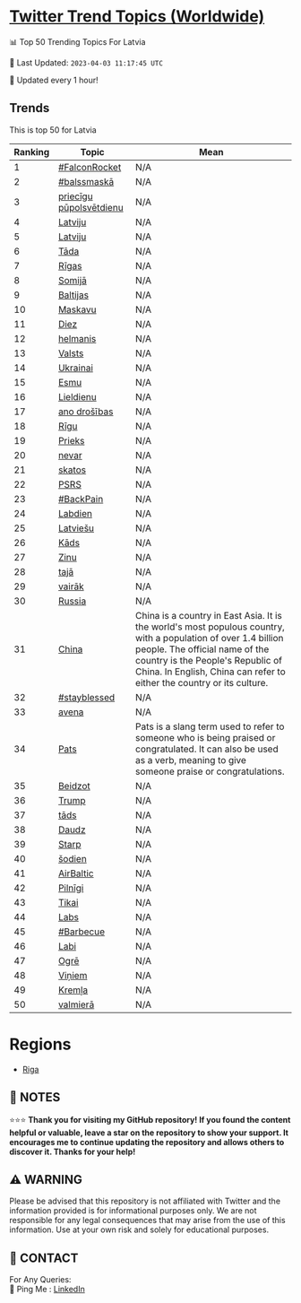 [Twitter Trend Topics (Worldwide)](https://github.com/ErcinDedeoglu/Twitter-Trend-Topics)
==========


📊 Top 50 Trending Topics For Latvia

📆 Last Updated: `2023-04-03 11:17:45 UTC`

🔧 Updated every 1 hour!


## Trends

This is top 50 for Latvia

| Ranking | Topic | Mean |
| ------- | ------------ | ------------ |
| 1 | [#FalconRocket](http://twitter.com/search?q=%23FalconRocket) | N/A |
| 2 | [#balssmaskā](http://twitter.com/search?q=%23balssmask%c4%81) | N/A |
| 3 | [priecīgu pūpolsvētdienu](http://twitter.com/search?q=priec%c4%abgu+p%c5%abpolsv%c4%93tdienu) | N/A |
| 4 | [Latviju](http://twitter.com/search?q=Latviju) | N/A |
| 5 | [Latviju](http://twitter.com/search?q=Latviju) | N/A |
| 6 | [Tāda](http://twitter.com/search?q=T%c4%81da) | N/A |
| 7 | [Rīgas](http://twitter.com/search?q=R%c4%abgas) | N/A |
| 8 | [Somijā](http://twitter.com/search?q=Somij%c4%81) | N/A |
| 9 | [Baltijas](http://twitter.com/search?q=Baltijas) | N/A |
| 10 | [Maskavu](http://twitter.com/search?q=Maskavu) | N/A |
| 11 | [Diez](http://twitter.com/search?q=Diez) | N/A |
| 12 | [helmanis](http://twitter.com/search?q=helmanis) | N/A |
| 13 | [Valsts](http://twitter.com/search?q=Valsts) | N/A |
| 14 | [Ukrainai](http://twitter.com/search?q=Ukrainai) | N/A |
| 15 | [Esmu](http://twitter.com/search?q=Esmu) | N/A |
| 16 | [Lieldienu](http://twitter.com/search?q=Lieldienu) | N/A |
| 17 | [ano drošības](http://twitter.com/search?q=ano+dro%c5%a1%c4%abbas) | N/A |
| 18 | [Rīgu](http://twitter.com/search?q=R%c4%abgu) | N/A |
| 19 | [Prieks](http://twitter.com/search?q=Prieks) | N/A |
| 20 | [nevar](http://twitter.com/search?q=nevar) | N/A |
| 21 | [skatos](http://twitter.com/search?q=skatos) | N/A |
| 22 | [PSRS](http://twitter.com/search?q=PSRS) | N/A |
| 23 | [#BackPain](http://twitter.com/search?q=%23BackPain) | N/A |
| 24 | [Labdien](http://twitter.com/search?q=Labdien) | N/A |
| 25 | [Latviešu](http://twitter.com/search?q=Latvie%c5%a1u) | N/A |
| 26 | [Kāds](http://twitter.com/search?q=K%c4%81ds) | N/A |
| 27 | [Zinu](http://twitter.com/search?q=Zinu) | N/A |
| 28 | [tajā](http://twitter.com/search?q=taj%c4%81) | N/A |
| 29 | [vairāk](http://twitter.com/search?q=vair%c4%81k) | N/A |
| 30 | [Russia](http://twitter.com/search?q=Russia) | N/A |
| 31 | [China](http://twitter.com/search?q=China) | China is a country in East Asia. It is the world's most populous country, with a population of over 1.4 billion people. The official name of the country is the People's Republic of China. In English, China can refer to either the country or its culture. |
| 32 | [#stayblessed](http://twitter.com/search?q=%23stayblessed) | N/A |
| 33 | [avena](http://twitter.com/search?q=avena) | N/A |
| 34 | [Pats](http://twitter.com/search?q=Pats) | Pats is a slang term used to refer to someone who is being praised or congratulated. It can also be used as a verb, meaning to give someone praise or congratulations. |
| 35 | [Beidzot](http://twitter.com/search?q=Beidzot) | N/A |
| 36 | [Trump](http://twitter.com/search?q=Trump) | N/A |
| 37 | [tāds](http://twitter.com/search?q=t%c4%81ds) | N/A |
| 38 | [Daudz](http://twitter.com/search?q=Daudz) | N/A |
| 39 | [Starp](http://twitter.com/search?q=Starp) | N/A |
| 40 | [šodien](http://twitter.com/search?q=%c5%a1odien) | N/A |
| 41 | [AirBaltic](http://twitter.com/search?q=AirBaltic) | N/A |
| 42 | [Pilnīgi](http://twitter.com/search?q=Piln%c4%abgi) | N/A |
| 43 | [Tikai](http://twitter.com/search?q=Tikai) | N/A |
| 44 | [Labs](http://twitter.com/search?q=Labs) | N/A |
| 45 | [#Barbecue](http://twitter.com/search?q=%23Barbecue) | N/A |
| 46 | [Labi](http://twitter.com/search?q=Labi) | N/A |
| 47 | [Ogrē](http://twitter.com/search?q=Ogr%c4%93) | N/A |
| 48 | [Viņiem](http://twitter.com/search?q=Vi%c5%86iem) | N/A |
| 49 | [Kremļa](http://twitter.com/search?q=Krem%c4%bca) | N/A |
| 50 | [valmierā](http://twitter.com/search?q=valmier%c4%81) | N/A |



# Regions

* [Riga](</Latvia/Riga.md>)



## 📝 NOTES

⭐⭐⭐ **Thank you for visiting my GitHub repository! If you found the content helpful or valuable, leave a star on the repository to show your support. It encourages me to continue updating the repository and allows others to discover it. Thanks for your help!**


## ⚠️ WARNING

Please be advised that this repository is not affiliated with Twitter and the information provided is for informational purposes only. We are not responsible for any legal consequences that may arise from the use of this information. Use at your own risk and solely for educational purposes.


## 📨 CONTACT

 For Any Queries:  
            🏓 Ping Me : [LinkedIn](https://www.linkedin.com/in/ercindedeoglu/)
